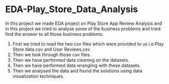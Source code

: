 # EDA-Play_Store_Data_Analysis

In this project we made EDA project on Play Store App Review Analysis and in this project we tried to analyse some of the business problems and tried find the answer to all those business problems.
1. First we tried to read the two csv files which were provided to us i.e.Play Store data.csv and User Reviews.csv
2. Then we look through those csv files.
3. Then we have performed data cleaning on the datasets.
4. Then we have performed data wrangling with these datasets.
5. Then we analysed the data and found the solutions using data visualization techniques.
